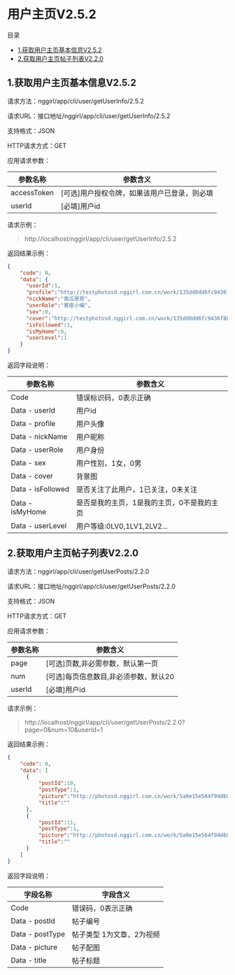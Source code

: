 <h1>用户主页V2.5.2</h1>
目录

* [1.获取用户主页基本信息V2.5.2](#1)
* [2.获取用户主页帖子列表V2.2.0](#2)


<h2 id="1">1.获取用户主页基本信息V2.5.2</h2>

请求方法：nggirl/app/cli/user/getUserInfo/2.5.2

请求URL：接口地址/nggirl/app/cli/user/getUserInfo/2.5.2

支持格式：JSON

HTTP请求方式：GET

应用请求参数：

|参数名称	|参数含义
|---|---|
|accessToken	|[可选]用户授权令牌，如果该用户已登录，则必填
|userId	|[必填]用户id

请求示例：

> http://localhost/nggirl/app/cli/user/getUserInfo/2.5.2

返回结果示例：

```json
{
    "code": 0,
    "data": {
      "userId":1,
      "profile":"http://testphotosd.nggirl.com.cn/work/135dd0dd6fc9436f8834a73ae31e8e2b.jpg",
      "nickName":"南瓜哥哥",
      "userRole":"客座小编",
      "sex":0,
      "cover":"http://testphotosd.nggirl.com.cn/work/135dd0dd6fc9436f8834a73ae31e8e2b.jpg",
      "isFollowed":1,
      "isMyHome":0,
      "userLevel":1
    }
}
```

返回字段说明：

|参数名称|参数含义|
|---|---|
|Code|错误标识码，0表示正确|
|Data - userId|用户id|
|Data - profile|用户头像|
|Data - nickName|用户昵称|
|Data - userRole|用户身份|
|Data - sex|用户性别，1女，0男|
|Data - cover|背景图|
|Data - isFollowed|是否关注了此用户，1已关注，0未关注|
|Data - isMyHome|是否是我的主页，1是我的主页，0不是我的主页|
|Data - userLevel|用户等级:0LV0,1LV1,2LV2...|


<h2 id="2">2.获取用户主页帖子列表V2.2.0</h2>

请求方法：nggirl/app/cli/user/getUserPosts/2.2.0

请求URL：接口地址/nggirl/app/cli/user/getUserPosts/2.2.0

支持格式：JSON

HTTP请求方式：GET

应用请求参数：

|参数名称	|参数含义
|---|---
|page	|[可选]页数,非必需参数，默认第一页
|num	|[可选]每页信息数目,非必须参数，默认20
|userId	|[必填]用户id


请求示例：

> http://localhost/nggirl/app/cli/user/getUserPosts/2.2.0?page=0&num=10&userId=1

返回结果示例：

```json
{
    "code": 0,
    "data": [
      {
          "postId":10,
          "postType":1,
          "picture":"http://photosd.nggirl.com.cn/work/5a9e15e564f94d688370c8ee1af4913d.jpg",
          "title":""
      },
      {
          "postId":11,
          "postType":1,
          "picture":"http://photosd.nggirl.com.cn/work/5a9e15e564f94d688370c8ee1af4913d.jpg",
          "title":""
      }
    ]
}
```

返回字段说明：

|字段名称|字段含义
|---|---|
|Code	|错误码，0表示正确
|Data - postId|帖子编号|
|Data - postType|帖子类型 1为文章，2为视频|
|Data - picture|帖子配图|
|Data - title|帖子标题|
